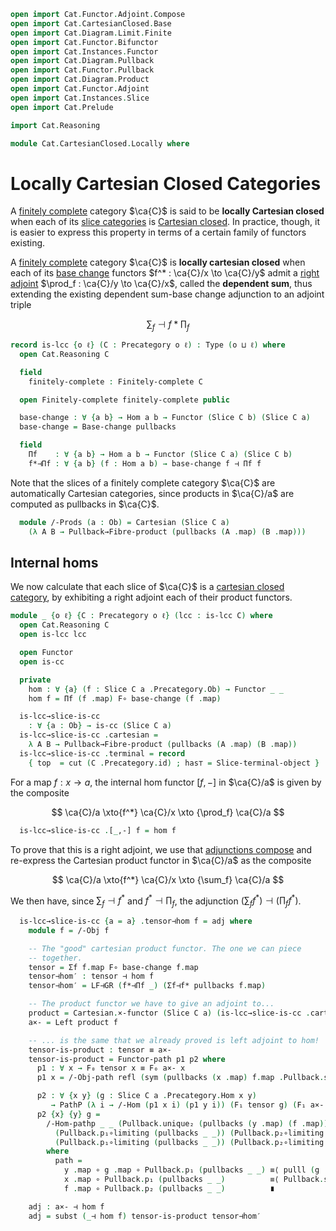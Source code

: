 ```agda
open import Cat.Functor.Adjoint.Compose
open import Cat.CartesianClosed.Base
open import Cat.Diagram.Limit.Finite
open import Cat.Functor.Bifunctor
open import Cat.Instances.Functor
open import Cat.Diagram.Pullback
open import Cat.Functor.Pullback
open import Cat.Diagram.Product
open import Cat.Functor.Adjoint
open import Cat.Instances.Slice
open import Cat.Prelude

import Cat.Reasoning

module Cat.CartesianClosed.Locally where
```

<!--
```agda
open /-Obj
open /-Hom
```
-->

# Locally Cartesian Closed Categories

A [finitely complete] category $\ca{C}$ is said to be **locally
Cartesian closed** when each of its [slice categories] is [Cartesian
closed]. In practice, though, it is easier to express this property in
terms of a certain family of functors existing.

[finitely complete]: Cat.Diagram.Limit.Finite.html
[slice categories]: Cat.Instances.Slice.html
[Cartesian closed]: Cat.CartesianClosed.Base.html

A [finitely complete] category $\ca{C}$ is **locally cartesian closed**
when each of its [base change] functors $f^* : \ca{C}/x \to \ca{C}/y$
admit a [right adjoint] $\prod_f : \ca{C}/y \to \ca{C}/x$, called the
**dependent sum**, thus extending the existing dependent sum-base change
adjunction to an adjoint triple

$$
\textstyle\sum_f \dashv f* \textstyle\prod_f
$$

[right adjoint]: Cat.Functor.Adjoint.html
[base change]: Cat.Functor.Pullback.html

```agda
record is-lcc {o ℓ} (C : Precategory o ℓ) : Type (o ⊔ ℓ) where
  open Cat.Reasoning C

  field
    finitely-complete : Finitely-complete C

  open Finitely-complete finitely-complete public

  base-change : ∀ {a b} → Hom a b → Functor (Slice C b) (Slice C a)
  base-change = Base-change pullbacks

  field
    Πf    : ∀ {a b} → Hom a b → Functor (Slice C a) (Slice C b)
    f*⊣Πf : ∀ {a b} (f : Hom a b) → base-change f ⊣ Πf f
```

Note that the slices of a finitely complete category $\ca{C}$ are
automatically Cartesian categories, since products in $\ca{C}/a$ are
computed as pullbacks in $\ca{C}$.

```agda
  module /-Prods (a : Ob) = Cartesian (Slice C a)
    (λ A B → Pullback→Fibre-product (pullbacks (A .map) (B .map)))
```

## Internal homs

We now calculate that each slice of $\ca{C}$ is a [cartesian closed
category], by exhibiting a right adjoint each of their product functors.

[cartesian closed category]: Cat.CartesianClosed.Base.html

```agda
module _ {o ℓ} {C : Precategory o ℓ} (lcc : is-lcc C) where
  open Cat.Reasoning C
  open is-lcc lcc

  open Functor
  open is-cc

  private
    hom : ∀ {a} (f : Slice C a .Precategory.Ob) → Functor _ _
    hom f = Πf (f .map) F∘ base-change (f .map)

  is-lcc→slice-is-cc
    : ∀ {a : Ob} → is-cc (Slice C a)
  is-lcc→slice-is-cc .cartesian =
    λ A B → Pullback→Fibre-product (pullbacks (A .map) (B .map))
  is-lcc→slice-is-cc .terminal = record
    { top  = cut (C .Precategory.id) ; has⊤ = Slice-terminal-object }
```

For a map $f : x \to a$, the internal hom functor $[f,-]$ in $\ca{C}/a$
is given by the composite

$$
\ca{C}/a \xto{f^*} \ca{C}/x \xto {\prod_f} \ca{C}/a
$$

```agda
  is-lcc→slice-is-cc .[_,-] f = hom f
```

To prove that this is a right adjoint, we use that [adjunctions compose]
and re-express the Cartesian product functor in $\ca{C}/a$ as the
composite

$$
\ca{C}/a \xto{f^*} \ca{C}/x \xto {\sum_f} \ca{C}/a
$$

We then have, since $\sum_f \dashv f^*$ and $f^* \dashv \prod_f$, the
adjunction $(\sum_f f^*) \dashv (\prod_f f^*)$.

[adjunctions compose]: Cat.Functor.Adjoint.Compose.html

```agda
  is-lcc→slice-is-cc {a = a} .tensor⊣hom f = adj where
    module f = /-Obj f

    -- The "good" cartesian product functor. The one we can piece
    -- together.
    tensor = Σf f.map F∘ base-change f.map
    tensor⊣hom′ : tensor ⊣ hom f
    tensor⊣hom′ = LF⊣GR (f*⊣Πf _) (Σf⊣f* pullbacks f.map)

    -- The product functor we have to give an adjoint to...
    product = Cartesian.×-functor (Slice C a) (is-lcc→slice-is-cc .cartesian)
    a×- = Left product f

    -- ... is the same that we already proved is left adjoint to hom!
    tensor-is-product : tensor ≡ a×-
    tensor-is-product = Functor-path p1 p2 where
      p1 : ∀ x → F₀ tensor x ≡ F₀ a×- x
      p1 x = /-Obj-path refl (sym (pullbacks (x .map) f.map .Pullback.square))

      p2 : ∀ {x y} (g : Slice C a .Precategory.Hom x y)
         → PathP (λ i → /-Hom (p1 x i) (p1 y i)) (F₁ tensor g) (F₁ a×- g)
      p2 {x} {y} g =
        /-Hom-pathp _ _ (Pullback.unique₂ (pullbacks (y .map) (f .map)) {p = path}
          (Pullback.p₁∘limiting (pullbacks _ _)) (Pullback.p₂∘limiting (pullbacks _ _))
          (Pullback.p₁∘limiting (pullbacks _ _)) (Pullback.p₂∘limiting (pullbacks _ _) ∙ idl _))
        where
          path =
            y .map ∘ g .map ∘ Pullback.p₁ (pullbacks _ _) ≡⟨ pulll (g .commutes) ⟩
            x .map ∘ Pullback.p₁ (pullbacks _ _)          ≡⟨ Pullback.square (pullbacks _ _) ⟩
            f .map ∘ Pullback.p₂ (pullbacks _ _)          ∎

    adj : a×- ⊣ hom f
    adj = subst (_⊣ hom f) tensor-is-product tensor⊣hom′
```

